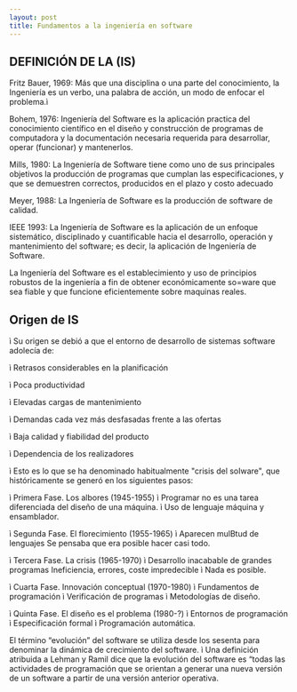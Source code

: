 ```yaml
---
layout: post
title: Fundamentos a la ingeniería en software
---
```




DEFINICIÓN DE LA (IS)
-


Fritz Bauer, 1969: Más que una disciplina o una parte del conocimiento, la Ingeniería es un verbo, una palabra de acción, un modo de enfocar el problema.ì 

Bohem, 1976: Ingeniería del Software es la aplicación practica del conocimiento científico en el diseño y construcción de programas de computadora y la documentación necesaria requerida para desarrollar, operar (funcionar) y mantenerlos.

Mills, 1980: La Ingeniería de Software tiene como uno de sus principales objetivos la producción de programas que cumplan las especificaciones, y que se demuestren correctos, producidos en el plazo y costo adecuado

Meyer, 1988: La Ingeniería de Software es la producción de software de calidad.

IEEE 1993: La Ingeniería de Software es la aplicación de un enfoque sistemático, disciplinado y cuantificable hacia el desarrollo, operación y mantenimiento del software; es decir, la aplicación de Ingeniería de Software.

La Ingeniería del Software es el establecimiento y uso de principios robustos de la ingeniería a fin de obtener económicamente so=ware que sea fiable y que funcione eficientemente sobre maquinas reales.




Origen de IS 
--

ì Su origen se debió a que el entorno de desarrollo de sistemas
software adolecía de:

ì Retrasos considerables en la planificación

ì Poca productividad

ì Elevadas cargas de mantenimiento

ì Demandas cada vez más desfasadas frente a las ofertas

ì Baja calidad y fiabilidad del producto

ì Dependencia de los realizadores



ì Esto es lo que se ha denominado habitualmente "crisis del
soIware", que históricamente se generó en los siguientes
pasos:

ì Primera Fase. Los albores (1945-1955)
ì Programar no es una tarea diferenciada del diseño de una
máquina.
ì Uso de lenguaje máquina y ensamblador.

ì Segunda Fase. El florecimiento (1955-1965)
ì Aparecen mulBtud de lenguajes
Se pensaba que era posible hacer casi todo.

ì Tercera Fase. La crisis (1965-1970)
ì Desarrollo inacabable de grandes programas
Ineficiencia, errores, coste impredecible
ì Nada es posible.

ì Cuarta Fase. Innovación conceptual (1970-1980)
ì Fundamentos de programación
ì Verificación de programas
ì Metodologías de diseño.

ì Quinta Fase. El diseño es el problema (1980-?)
ì Entornos de programación
ì Especificación formal
ì Programación automática.



El término “evolución” del software se utiliza desde los sesenta
para denominar la dinámica de crecimiento del software.
ì Una definición atribuida a Lehman y Ramil dice que la evolución
del software es “todas las actividades de programación que se
orientan a generar una nueva versión de un software a partir de
una versión anterior operativa.
